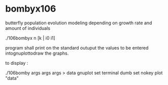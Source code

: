 # bombyx106
butterfly population evolution modeling depending on growth rate and amount of individuals

./106bombyx n [k | i0 i1]

program shall print on the standard outuput the values to be entered intognuplottodraw the graphs.

to display :

./106bomby args args args > data
gnuplot
set terminal dumb
set nokey
plot "data"

